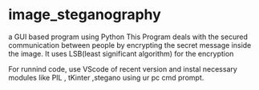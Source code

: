 # image_steganography
a GUI based program using Python
This Program deals with the secured communication between people by encrypting the secret message inside the image.
It uses LSB(least significant algorithm) for the encryption 

For runnind code, use  VScode of recent version and instal necessary modules like PIL , tKinter ,stegano using ur pc cmd prompt. 
